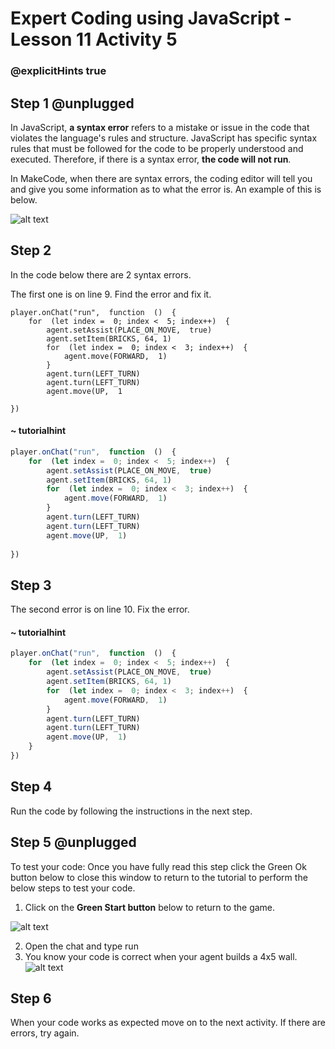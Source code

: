 # Expert Coding using JavaScript - Lesson 11 Activity 5
### @explicitHints true

## Step 1 @unplugged

In JavaScript, **a syntax error** refers to a mistake or issue in the code that violates the language's rules and structure. JavaScript has specific syntax rules that must be followed for the code to be properly understood and executed. Therefore, if there is a syntax error, **the code will not run**. 

 In MakeCode, when there are syntax errors, the coding editor will tell you and give you some information as to what the error is.  An example of this is below.
 

![alt text](https://expertjs.codingcredentials.com/Lesson10/10.2/image10.2.1.jpg?raw=true  "Syntax Error")

## Step 2

In the code below there are 2 syntax errors. 

The first one is on line 9.  Find the error and fix it. 

```template
player.onChat("run",  function  ()  {
	for  (let index =  0; index <  5; index++)  {
		agent.setAssist(PLACE_ON_MOVE,  true)
		agent.setItem(BRICKS, 64, 1)
		for  (let index =  0; index <  3; index++)  {
			agent.move(FORWARD,  1)
		}
		agent.turn(LEFT_TURN)
		agent.turn(LEFT_TURN)
		agent.move(UP,  1
	
})
```

#### ~ tutorialhint
```javascript 
player.onChat("run",  function  ()  {
	for  (let index =  0; index <  5; index++)  {
		agent.setAssist(PLACE_ON_MOVE,  true)
		agent.setItem(BRICKS, 64, 1)
		for  (let index =  0; index <  3; index++)  {
			agent.move(FORWARD,  1)
		}
		agent.turn(LEFT_TURN)
		agent.turn(LEFT_TURN)
		agent.move(UP,  1)
	
})
```

## Step 3

The second error is on line 10.  Fix the error. 

#### ~ tutorialhint
```javascript 
player.onChat("run",  function  ()  {
	for  (let index =  0; index <  5; index++)  {
		agent.setAssist(PLACE_ON_MOVE,  true)
		agent.setItem(BRICKS, 64, 1)
		for  (let index =  0; index <  3; index++)  {
			agent.move(FORWARD,  1)
		}
		agent.turn(LEFT_TURN)
		agent.turn(LEFT_TURN)
		agent.move(UP,  1)
	}
})
```

## Step 4

Run the code by following the instructions in the next step.

## Step 5 @unplugged

To test your code:
Once you have fully read this step click the Green Ok button below to close this window to return to the tutorial to perform the below steps to test your code.

1. Click on the **Green Start button** below to return to the game.

  

![alt text](https://expertjs.codingcredentials.com/Lesson1/1.1/1.JPG?raw=true  "Start")

2. Open the chat and type run  
3. You know your code is correct when your agent builds a 4x5 wall. 
![alt text](https://expertjs.codingcredentials.com/Lesson11/11.1/11.2.1.png?raw=true  "code")

## Step 6

When your code works as expected move on to the next activity.
If there are errors, try again. 